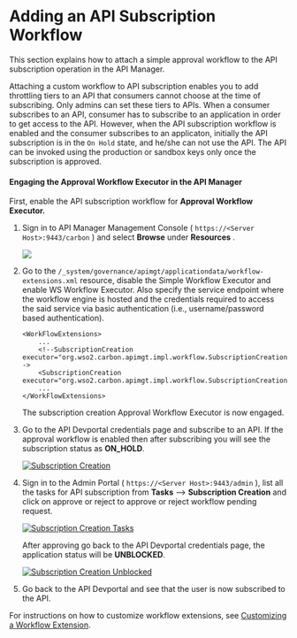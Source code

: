 # Adding an API Subscription Workflow

This section explains how to attach a simple approval workflow to the API subscription operation in the API Manager.

Attaching a custom workflow to API subscription enables you to add throttling tiers to an API that consumers cannot choose at the time of subscribing. Only admins can set these tiers to APIs. When a consumer subscribes to an API, consumer has to subscribe to an application in order to get access to the API. However, when the API subscription workflow is enabled and the consumer subscribes to an applicaton, initially the API subscription is in the `On Hold` state, and he/she can not use the API. The API can be invoked using the production or sandbox keys only once the subscription is approved.


#### Engaging the Approval Workflow Executor in the API Manager

First, enable the API subscription workflow for **Approval Workflow Executor.**

1.  Sign in to API Manager Management Console ( `https://<Server Host>:9443/carbon` ) and select **Browse** under **Resources** .

    ![]({{base_path}}/assets/img/learn/wf-extensions-browse.png)

2.  Go to the `/_system/governance/apimgt/applicationdata/workflow-extensions.xml` resource, disable the Simple Workflow Executor and enable WS Workflow Executor. Also specify the service endpoint where the workflow engine is hosted and the credentials required to access the said service via basic authentication (i.e., username/password based authentication).

    ``` 
    <WorkFlowExtensions>
        ...
        <!--SubscriptionCreation executor="org.wso2.carbon.apimgt.impl.workflow.SubscriptionCreationSimpleWorkflowExecutor"/-->
        <SubscriptionCreation executor="org.wso2.carbon.apimgt.impl.workflow.SubscriptionCreationApprovalWorkflowExecutor"/>
        ...
    </WorkFlowExtensions>
    ```

    The subscription creation Approval Workflow Executor is now engaged.


3.  Go to the API Devportal credentials page and subscribe to an API. If the approval workflow is enabled then after subscribing you will see the subscription status as **ON_HOLD**.

     [![Subscription Creation]({{base_path}}/assets/img/learn/subscription-creation-onhold.png)]({{base_path}}/assets/img/learn/subscription-creation-onhold.png)

4.  Sign in to the Admin Portal ( `https://<Server Host>:9443/admin` ), list all the tasks for API subscription from **Tasks** --> **Subscription Creation** and click on  approve or reject to approve or reject workflow pending request.

    [![Subscription Creation Tasks]({{base_path}}/assets/img/learn/subscription-creation-pending-list.png)]({{base_path}}/assets/img/learn/subscription-creation-pending-list.png)

    After approving go back to the API Devportal credentials page, the application status will be **UNBLOCKED**.
     
    [![Subscription Creation Unblocked]({{base_path}}/assets/img/learn/subscription-creation-unblocked.png)]({{base_path}}/assets/img/learn/subscription-creation-unblocked.png)

5.  Go back to the API Devportal and see that the user is now subscribed to the API.

For instructions on how to customize workflow extensions, see [Customizing a Workflow Extension]({{base_path}}/reference/customize-product/extending-api-manager/extending-workflows/customizing-a-workflow-extension/).
